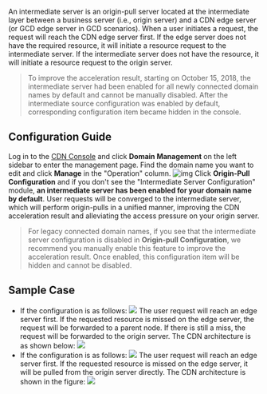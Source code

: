 An intermediate server is an origin-pull server located at the intermediate layer between a business server (i.e., origin server) and a CDN edge server (or GCD edge server in GCD scenarios). When a user initiates a request, the request will reach the CDN edge server first. If the edge server does not have the required resource, it will initiate a resource request to the intermediate server. If the intermediate server does not have the resource, it will initiate a resource request to the origin server.

> To improve the acceleration result, starting on October 15, 2018, the intermediate server had been enabled for all newly connected domain names by default and cannot be manually disabled. After the intermediate source configuration was enabled by default, corresponding configuration item became hidden in the console.

## Configuration Guide
Log in to the [CDN Console](https://console.cloud.tencent.com/cdn) and click **Domain Management** on the left sidebar to enter the management page. Find the domain name you want to edit and click **Manage** in the "Operation" column.
![img](https://main.qcloudimg.com/raw/99e0c24b4530c30b9abe27325bb1b317.png)
Click **Origin-Pull Configuration** and if you don't see the "Intermediate Server Configuration" module, **an intermediate server has been enabled for your domain name by default**. User requests will be converged to the intermediate server, which will perform origin-pulls in a unified manner, improving the CDN acceleration result and alleviating the access pressure on your origin server.
>For legacy connected domain names, if you see that the intermediate server configuration is disabled in **Origin-pull Configuration**, we recommend you manually enable this feature to improve the acceleration result. Once enabled, this configuration item will be hidden and cannot be disabled.

## Sample Case
- If the configuration is as follows:
![](https://main.qcloudimg.com/raw/3cbfc72af360a4635ac67d6942ed4a13.png)
The user request will reach an edge server first. If the requested resource is missed on the edge server, the request will be forwarded to a parent node. If there is still a miss, the request will be forwarded to the origin server. The CDN architecture is as shown below:
![](https://main.qcloudimg.com/raw/999d516b9bc4c1e9eed1842e92ea1a1b.png)
- If the configuration is as follows:
![](https://main.qcloudimg.com/raw/ad886e54362143e32be498b17b8c47b2.png)
The user request will reach an edge server first. If the requested resource is missed on the edge server, it will be pulled from the origin server directly. The CDN architecture is shown in the figure:
![](https://main.qcloudimg.com/raw/ca73f3972e1490b8cca74c6f9bb0b5d9.png)

